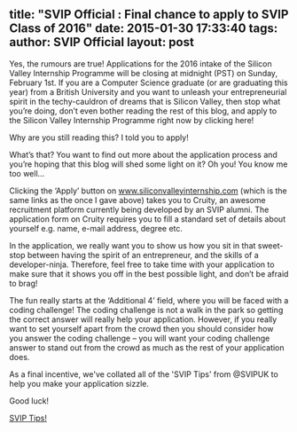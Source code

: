 title: "SVIP Official : Final chance to apply to SVIP Class of 2016"
date: 2015-01-30 17:33:40
tags:
author: SVIP Official
layout: post
---

Yes, the rumours are true! Applications for the 2016 intake of the Silicon Valley Internship Programme will be closing at midnight (PST) on Sunday, February 1st. If you are a Computer Science graduate (or are graduating this year) from a British University and you want to unleash your entrepreneurial spirit in the techy-cauldron of dreams that is Silicon Valley, then stop what you’re doing, don’t even bother reading the rest of this blog, and apply to the Silicon Valley Internship Programme right now by clicking here!

<!-- more -->

Why are you still reading this? I told you to apply!

What’s that? You want to find out more about the application process and you’re hoping that this blog will shed some light on it? Oh you! You know me too well…

Clicking the ‘Apply’ button on www.siliconvalleyinternship.com (which is the same links as the once I gave above) takes you to Cruity, an awesome recruitment platform currently being developed by an SVIP alumni. The application form on Cruity requires you to fill a standard set of details about yourself e.g. name, e-mail address, degree etc.

In the application, we really want you to show us how you sit in that sweet-stop between having the spirit of an entrepreneur, and the skills of a developer-ninja. Therefore, feel free to take time with your application to make sure that it shows you off in the best possible light, and don’t be afraid to brag!

The fun really starts at the ‘Additional 4’ field, where you will be faced with a coding challenge! The coding challenge is not a walk in the park so getting the correct answer will really help your application. However, if you really want to set yourself apart from the crowd then you should consider how you answer the coding challenge – you will want your coding challenge answer to stand out from the crowd as much as the rest of your application does.

As a final incentive, we've collated all of the 'SVIP Tips' from @SVIPUK to help you make your application sizzle.

Good luck!

<a class="twitter-timeline" href="/SVIPUK/timelines/560902983345381377" data-widget-id="561052214911705088">SVIP Tips!</a>
<script>!function(d,s,id){var js,fjs=d.getElementsByTagName(s)[0],p=/^http:/.test(d.location)?'http':'https';if(!d.getElementById(id)){js=d.createElement(s);js.id=id;js.src=p+"://platform.twitter.com/widgets.js";fjs.parentNode.insertBefore(js,fjs);}}(document,"script","twitter-wjs");</script>
